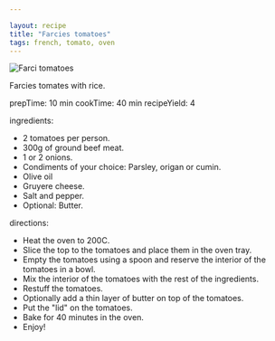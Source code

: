```yaml
---

layout: recipe
title: "Farcies tomatoes"
tags: french, tomato, oven
---
```


![Farci tomatoes](/recipes/pix/farci_tomatoes.webp)

Farcies tomates with rice.

prepTime: 10 min
cookTime: 40 min
recipeYield: 4

ingredients:
- 2 tomatoes per person.
- 300g of ground beef meat.
- 1 or 2 onions.
- Condiments of your choice: Parsley, origan or cumin.
- Olive oil
- Gruyere cheese.
- Salt and pepper.
- Optional: Butter.

directions:
- Heat the oven to 200C.
- Slice the top to the tomatoes and place them in the oven tray.
- Empty the tomatoes using a spoon and reserve the interior of the tomatoes in a bowl.
- Mix the interior of the tomatoes with the rest of the ingredients.
- Restuff the tomatoes.
- Optionally add a thin layer of butter on top of the tomatoes.
- Put the "lid" on the tomatoes.
- Bake for 40 minutes in the oven.
- Enjoy!
